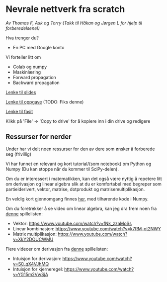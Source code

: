 # Nevrale nettverk fra scratch
*Av Thomas F, Ask og Torry (Takk til Håkan og Jørgen L for hjelp til forberedelsene!)*



Hva trenger du?
- En PC med Google konto

Vi forteller litt om
- Colab og numpy
- Maskinlæring
- Forward propagation
- Backward propagation

[Lenke til slides](https://docs.google.com/presentation/d/1-aZgowRA1LZ1Eq2HA8br_3hZbKzXHYk2uTKWX2u-pBo/edit?usp=sharing)

[Lenke til oppgave](https://colab.research.google.com/drive/13T1GmWWoshMR-6cL6Nol3MQFCIy94anx) (TODO: Fiks denne)

[Lenke til fasit](https://colab.research.google.com/drive/13T1GmWWoshMR-6cL6Nol3MQFCIy94anx)

Klikk på 'File' -> 'Copy to drive' for å kopiere inn i din drive og redigere


## Ressurser for nerder

Under har vi delt noen ressurser for den av dere som ønsker å forberede seg (frivillig)

Vi har funnet en relevant og kort tutorial/(som notebook) om Python og Numpy (Du kan stoppe når du kommer til SciPy-delen).

Om du er interessert i matematikken, kan det også være nyttig å repetere litt om derivasjon og linear algebra slik at du er komfortabel med begreper som partielderivert, vektor, matrise, dotprodukt og matrisemultiplikasjon. 

En veldig kort gjennomgang finnes [her](https://ml-cheatsheet.readthedocs.io/en/latest/linear_algebra.html), med tilhørende kode i Numpy.

Om du foretrekker å se video om linear algebra, kan jeg dra frem noen fra [denne](https://www.youtube.com/playlist?list=PLZHQObOWTQDPD3MizzM2xVFitgF8hE_ab) spillelisten:
 - Vektor: https://www.youtube.com/watch?v=fNk_zzaMoSs
 - Linear kombinasjon: https://www.youtube.com/watch?v=k7RM-ot2NWY
 - Matrix multiplikasjon: https://www.youtube.com/watch?v=XkY2DOUCWMU

Flere videoer om derivasjon fra [denne](https://www.youtube.com/playlist?list=PLZHQObOWTQDMsr9K-rj53DwVRMYO3t5Yr) spillelisten:
 - Intuisjon for derivasjon: https://www.youtube.com/watch?v=S0_qX4VJhMQ
 - Intuisjon for kjerneregel: https://www.youtube.com/watch?v=YG15m2VwSjA
